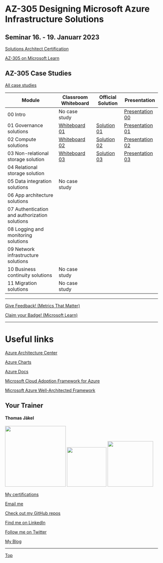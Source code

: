 # AZ-305 Designing Microsoft Azure Infrastructure Solutions

## Seminar 16. - 19. Januarr 2023

[Solutions Architect Certification](https://docs.microsoft.com/en-us/learn/certifications/azure-solutions-architect/)

[AZ-305 on Microsoft Learn](https://aka.ms/AZ-305StudentMaterials)

## AZ-305 Case Studies

[All case studies](https://microsoftlearning.github.io/AZ-305-DesigningMicrosoftAzureInfrastructureSolutions/)


| Module    | Classroom Whiteboard | Official Solution | Presentation |
| ----------| ---------------------|-------------------|--------------|
| 00 Intro                                     | No case study |  | [Presentation 00](https://github.com/www42/AZ-305/blob/c21b27b16cdec2753f3b1f7a9894cdd47e99c6a2/Presentations/AZ-305T00A-ENU-PowerPoint_00.pdf) |
| 01 Governance solutions                      | [Whiteboard 01](https://github.com/www42/AZ-305/blob/8c57f72d4c38dc0ec6cddcbedfdef51433535560/Whiteboards/AZ-305%20Whiteboard%2001.pdf) | [Solution 01](https://github.com/www42/AZ-305/blob/8c57f72d4c38dc0ec6cddcbedfdef51433535560/Solutions/AZ-305T00A-ENU-StudentCaseStudySolutionHandout-Module01.pdf) | [Presentation 01](https://github.com/www42/AZ-305/blob/8c57f72d4c38dc0ec6cddcbedfdef51433535560/Presentations/AZ-305T00A-ENU-Powerpoint_01.pdf) |
| 02 Compute solutions                         | [Whiteboard 02](https://github.com/www42/AZ-305/blob/93845ee47c0cba3d79e676d55402d9611cdccacf/Whiteboards/AZ-305%20Whiteboard%2002.pdf) | [Solution 02](https://github.com/www42/AZ-305/blob/93845ee47c0cba3d79e676d55402d9611cdccacf/Solutions/AZ-305T00A-ENU-StudentCaseStudySolutionHandout-Module02.pdf) | [Presentation 02](https://github.com/www42/AZ-305/blob/4432ae537d347de19c77d34a1b6269dd0558d44b/Presentations/AZ-305T00A-ENU-PowerPoint_02.pdf) |
| 03 Non-relational storage solution           | [Whiteboard 03](https://github.com/www42/AZ-305/blob/93845ee47c0cba3d79e676d55402d9611cdccacf/Whiteboards/AZ-305%20Whiteboard%2003.pdf) | [Solution 03](https://github.com/www42/AZ-305/blob/93845ee47c0cba3d79e676d55402d9611cdccacf/Solutions/AZ-305T00A-ENU-StudentCaseStudySolutionHandout-Module03.pdf) | [Presentation 03](https://github.com/www42/AZ-305/blob/93845ee47c0cba3d79e676d55402d9611cdccacf/Presentations/AZ-305T00A-ENU-PowerPoint_03.pdf) |
| 04 Relational storage solution               |  |  |  |
| 05 Data integration solutions                | No case study |  |  |
| 06 App architecture solutions                |  |  |  |
| 07 Authentication and authorization solutions|  |  |  |
| 08 Logging and monitoring solutions          |  |  |  |
| 09 Network infrastructure  solutions         |  |  |  |
| 10 Business continuity solutions             | No case study |  |  |
| 11 Migration solutions                       | No case study |  |  |

---

[Give Feedback! (Metrics That Matter)](#az-305-designing-microsoft-azure-infrastructure-solutions)

[Claim your Badge! (Microsoft Learn)](#az-305-designing-microsoft-azure-infrastructure-solutions)

---



# Useful links

[Azure Architecture Center](https://docs.microsoft.com/en-us/azure/architecture/)

[Azure Charts](https://https://azurecharts.com/)

[Azure Docs](https://https://docs.microsoft.com/en-us/azure/)

[Microsoft Cloud Adoption Framework for Azure](https://docs.microsoft.com/en-us/azure/cloud-adoption-framework/)

[Microsoft Azure Well-Architected Framework](https://docs.microsoft.com/en-us/azure/architecture/framework/)


##  Your Trainer
#### Thomas Jäkel

<img src="https://download69118.blob.core.windows.net/anon/Profilbild.jpg" width="200"/>
<a href="https://www.credly.com/badges/c1fe9e82-60d2-4268-8204-3709479a2bf9/public_url"><img src="https://download69118.blob.core.windows.net/anon/MCT-badge.png" width="130"/></a>
<a href="https://www.credly.com/badges/fc4737d8-923a-4d37-8f1a-497c08a7c1ff/public_url"><img src="https://download69118.blob.core.windows.net/anon/AAI-badge.png" width="150"/></a>

[My certifications](https://www.credly.com/users/thomas-jakel)

[Email me](mailto:thomas.jaekel@brainymotion.de?subject=AZ-305)

[Check out my GitHub repos](https://github.com/www42)

[Find me on LinkedIn](https://linkedin.com/in/tjkkll)

[Follow me on Twitter](https://twitter.com/tjkkll)

[My Blog](https://blog.az.training)

---

[Top](#az-305-designing-microsoft-azure-infrastructure-solutions)
